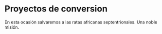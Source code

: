 # Proyectos de conversion
 En esta ocasión salvaremos a las ratas africanas septentrionales. Una noble misión.
